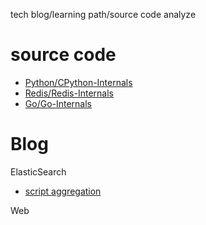 tech blog/learning path/source code analyze

# source code

* [Python/CPython-Internals](#https://github.com/zpoint/CPython-Internals)
* [Redis/Redis-Internals](#https://github.com/zpoint/Redis-Internals)
* [Go/Go-Internals](#https://github.com/zpoint/Redis-Internals)

# Blog

ElasticSearch

* [script aggregation](#https://gist.github.com/zpoint/3364e01e721815705617bab0587658ce#file-script_aggregation-md)

Web

​	

